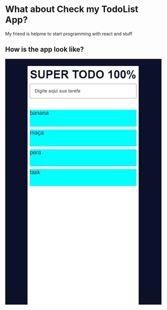 # What about Check my TodoList App?

My friend is helpme to start programming with react and stuff


## How is the app look like?

<img src="https://github.com/DevVitorSantos/super-todo/blob/main/public/todo.JPG?raw=true" width=500 heigth=500 alt="todo list app"/>


